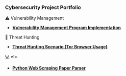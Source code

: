 ### Cybersecurity Project Portfolio


⚠️ Vulnerability Management
- **[Vulnerability Management Program Implementation](https://github.com/alexshanoian/vulnerability-management-program)**
<!-- - **[Programmatic Vulnerability Remediations (PowerShell and BASH)](https://github.com/alexshanoian/programmatic-vulnerability-remediations)**
-->

🏹 Threat Hunting
- **[Threat Hunting Scenario (Tor Browser Usage)](https://github.com/alexshanoian/threat-hunting-scenario-tor)**

💻 etc.
- **[Python Web Scraping Paper Parser](https://github.com/alexshanoian/PaperScraper)**
 
<!--
🤝 Connect With Me 

[<img align="left" alt="___________ | LinkedIn" width="22px" src="https://cdn.jsdelivr.net/npm/simple-icons@v3/icons/linkedin.svg" />][linkedin]
[<img align="left" alt="___________ | Instagram" width="22px" src="https://cdn.jsdelivr.net/npm/simple-icons@3.13.0/icons/gmail.svg" />][email]

[linkedin]: https://www.linkedin.com/in/ashanoian/
[email]: mailto:alexshanoian@gmail.com
-->
